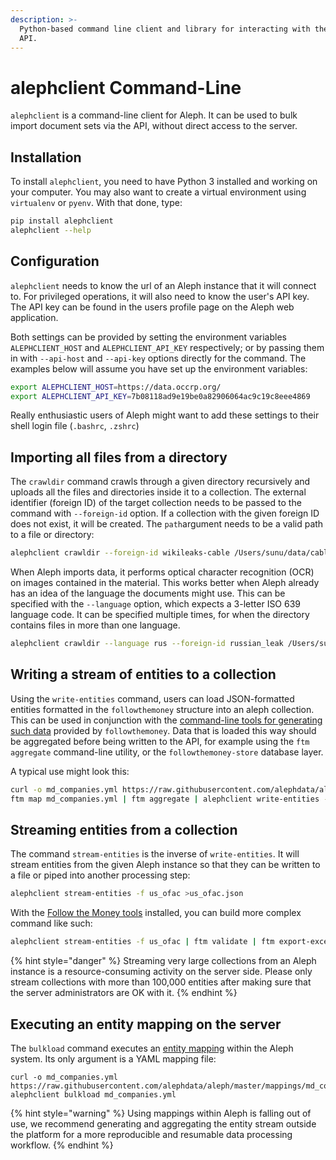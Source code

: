 ```yaml
---
description: >-
  Python-based command line client and library for interacting with the Aleph
  API.
---
```


# alephclient Command-Line

`alephclient` is a command-line client for Aleph. It can be used to bulk import document sets via the API, without direct access to the server.

## Installation

To install `alephclient`, you need to have Python 3 installed and working on your computer. You may also want to create a virtual environment using `virtualenv` or `pyenv`. With that done, type:

```bash
pip install alephclient
alephclient --help
```

## Configuration

`alephclient` needs to know the url of an Aleph instance that it will connect to. For privileged operations, it will also need to know the user's API key. The API key can be found in the users profile page on the Aleph web application.

Both settings can be provided by setting the environment variables `ALEPHCLIENT_HOST` and `ALEPHCLIENT_API_KEY` respectively; or by passing them in with `--api-host` and `--api-key` options directly for the command. The examples below will assume you have set up the environment variables:

```bash
export ALEPHCLIENT_HOST=https://data.occrp.org/
export ALEPHCLIENT_API_KEY=7b08118ad9e19be0a82906064ac9c19c8eee4869
```

Really enthusiastic users of Aleph might want to add these settings to their shell login file \(`.bashrc`, `.zshrc`\)

## Importing all files from a directory

The `crawldir` command crawls through a given directory recursively and uploads all the files and directories inside it to a collection. The external identifier \(foreign ID\) of the target collection needs to be passed to the command with `--foreign-id` option. If a collection with the given foreign ID does not exist, it will be created. The `path`argument needs to be a valid path to a file or directory:

```bash
alephclient crawldir --foreign-id wikileaks-cable /Users/sunu/data/cable
```

When Aleph imports data, it performs optical character recognition \(OCR\) on images contained in the material. This works better when Aleph already has an idea of the language the documents might use. This can be specified with the `--language` option, which expects a 3-letter ISO 639 language code. It can be specified multiple times, for when the directory contains files in more than one language. 

```bash
alephclient crawldir --language rus --foreign-id russian_leak /Users/sunu/data/russian_leak
```

## Writing a stream of entities to a collection

Using the `write-entities` command, users can load JSON-formatted entities formatted in the `followthemoney` structure into an aleph collection. This can be used in conjunction with the [command-line tools for generating such data](ftm.md) provided by `followthemoney`. Data that is loaded this way should be aggregated before being written to the API, for example using the `ftm aggregate` command-line utility, or the `followthemoney-store` database layer.

A typical use might look this:

```bash
curl -o md_companies.yml https://raw.githubusercontent.com/alephdata/aleph/master/mappings/md_companies.yml
ftm map md_companies.yml | ftm aggregate | alephclient write-entities -f md_companies
```

## **Streaming entities from a collection**

The command `stream-entities` is the inverse of `write-entities`. It will stream entities from the given Aleph instance so that they can be written to a file or piped into another processing step:

```bash
alephclient stream-entities -f us_ofac >us_ofac.json
```

With the [Follow the Money tools](ftm.md) installed, you can build more complex command like such:

```bash
alephclient stream-entities -f us_ofac | ftm validate | ftm export-excel -o OFAC.xlsx
```

{% hint style="danger" %}
Streaming very large collections from an Aleph instance is a resource-consuming activity on the server side. Please only stream collections with more than 100,000 entities after making sure that the server administrators are OK with it.
{% endhint %}

## **Executing an entity mapping on the server** 

The `bulkload` command executes an [entity mapping](mappings.md) within the Aleph system. Its only argument is a YAML mapping file:

```text
curl -o md_companies.yml https://raw.githubusercontent.com/alephdata/aleph/master/mappings/md_companies.yml
alephclient bulkload md_companies.yml
```

{% hint style="warning" %}
Using mappings within Aleph is falling out of use, we recommend generating and aggregating the entity stream outside the platform for a more reproducible and resumable data processing workflow.
{% endhint %}

